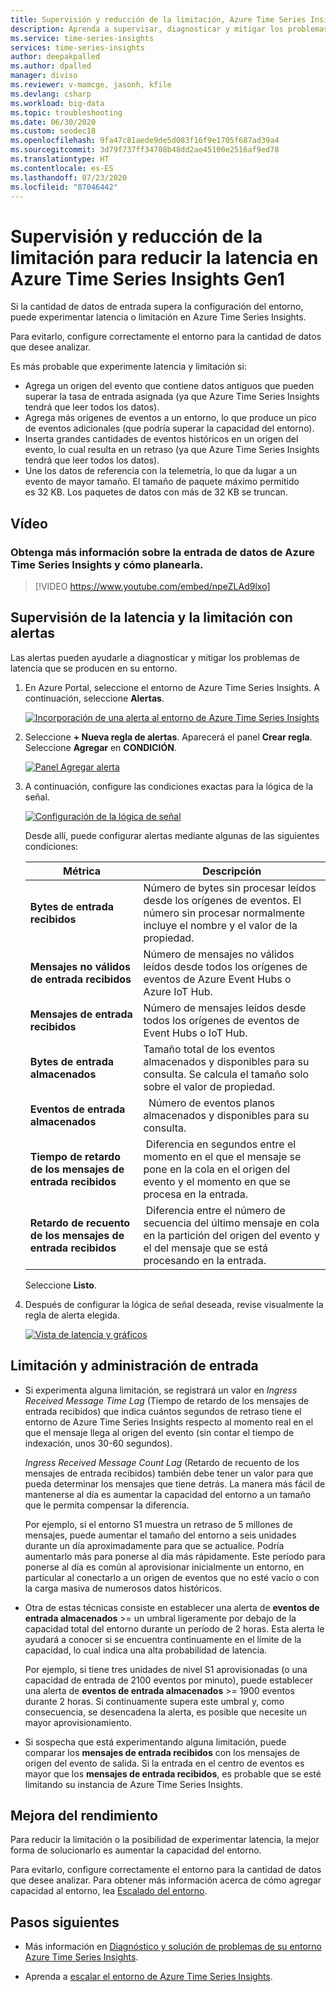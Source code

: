 ```yaml
---
title: Supervisión y reducción de la limitación, Azure Time Series Insights | Microsoft Docs
description: Aprenda a supervisar, diagnosticar y mitigar los problemas de rendimiento que causan la latencia y la limitación en Azure Time Series Insights.
ms.service: time-series-insights
services: time-series-insights
author: deepakpalled
ms.author: dpalled
manager: diviso
ms.reviewer: v-mamcge, jasonh, kfile
ms.devlang: csharp
ms.workload: big-data
ms.topic: troubleshooting
ms.date: 06/30/2020
ms.custom: seodec18
ms.openlocfilehash: 9fa47c81aede9de5d083f16f9e1705f687ad39a4
ms.sourcegitcommit: 3d79f737ff34708b48dd2ae45100e2516af9ed78
ms.translationtype: HT
ms.contentlocale: es-ES
ms.lasthandoff: 07/23/2020
ms.locfileid: "87046442"
---
```

# <a name="monitor-and-mitigate-throttling-to-reduce-latency-in-azure-time-series-insights-gen1"></a>Supervisión y reducción de la limitación para reducir la latencia en Azure Time Series Insights Gen1

Si la cantidad de datos de entrada supera la configuración del entorno, puede experimentar latencia o limitación en Azure Time Series Insights.

Para evitarlo, configure correctamente el entorno para la cantidad de datos que desee analizar.

Es más probable que experimente latencia y limitación si:

- Agrega un origen del evento que contiene datos antiguos que pueden superar la tasa de entrada asignada (ya que Azure Time Series Insights tendrá que leer todos los datos).
- Agrega más orígenes de eventos a un entorno, lo que produce un pico de eventos adicionales (que podría superar la capacidad del entorno).
- Inserta grandes cantidades de eventos históricos en un origen del evento, lo cual resulta en un retraso (ya que Azure Time Series Insights tendrá que leer todos los datos).
- Une los datos de referencia con la telemetría, lo que da lugar a un evento de mayor tamaño. El tamaño de paquete máximo permitido es 32 KB. Los paquetes de datos con más de 32 KB se truncan.

## <a name="video"></a>Vídeo

### <a name="learn-about-azure-time-series-insights-data-ingress-behavior-and-how-to-plan-for-itbr"></a>Obtenga más información sobre la entrada de datos de Azure Time Series Insights y cómo planearla.</br>

> [!VIDEO https://www.youtube.com/embed/npeZLAd9lxo]

## <a name="monitor-latency-and-throttling-with-alerts"></a>Supervisión de la latencia y la limitación con alertas

Las alertas pueden ayudarle a diagnosticar y mitigar los problemas de latencia que se producen en su entorno.

1. En Azure Portal, seleccione el entorno de Azure Time Series Insights. A continuación, seleccione **Alertas**.

   [![Incorporación de una alerta al entorno de Azure Time Series Insights](media/environment-mitigate-latency/mitigate-latency-add-alert.png)](media/environment-mitigate-latency/mitigate-latency-add-alert.png#lightbox)

1. Seleccione **+ Nueva regla de alertas**. Aparecerá el panel **Crear regla**. Seleccione **Agregar** en **CONDICIÓN**.

   [![Panel Agregar alerta](media/environment-mitigate-latency/mitigate-latency-add-pane.png)](media/environment-mitigate-latency/mitigate-latency-add-pane.png#lightbox)

1. A continuación, configure las condiciones exactas para la lógica de la señal.

   [![Configuración de la lógica de señal](media/environment-mitigate-latency/configure-alert-rule.png)](media/environment-mitigate-latency/configure-alert-rule.png#lightbox)

   Desde allí, puede configurar alertas mediante algunas de las siguientes condiciones:

   |Métrica  |Descripción  |
   |---------|---------|
   |**Bytes de entrada recibidos**     | Número de bytes sin procesar leídos desde los orígenes de eventos. El número sin procesar normalmente incluye el nombre y el valor de la propiedad.  |  
   |**Mensajes no válidos de entrada recibidos**     | Número de mensajes no válidos leídos desde todos los orígenes de eventos de Azure Event Hubs o Azure IoT Hub.      |
   |**Mensajes de entrada recibidos**   | Número de mensajes leídos desde todos los orígenes de eventos de Event Hubs o IoT Hub.        |
   |**Bytes de entrada almacenados**     | Tamaño total de los eventos almacenados y disponibles para su consulta. Se calcula el tamaño solo sobre el valor de propiedad.        |
   |**Eventos de entrada almacenados**     |   Número de eventos planos almacenados y disponibles para su consulta.      |
   |**Tiempo de retardo de los mensajes de entrada recibidos**    |  Diferencia en segundos entre el momento en el que el mensaje se pone en la cola en el origen del evento y el momento en que se procesa en la entrada.      |
   |**Retardo de recuento de los mensajes de entrada recibidos**    |  Diferencia entre el número de secuencia del último mensaje en cola en la partición del origen del evento y el del mensaje que se está procesando en la entrada.      |

   Seleccione **Listo**.

1. Después de configurar la lógica de señal deseada, revise visualmente la regla de alerta elegida.

   [![Vista de latencia y gráficos](media/environment-mitigate-latency/mitigate-latency-view-and-charting.png)](media/environment-mitigate-latency/mitigate-latency-view-and-charting.png#lightbox)

## <a name="throttling-and-ingress-management"></a>Limitación y administración de entrada

* Si experimenta alguna limitación, se registrará un valor en *Ingress Received Message Time Lag* (Tiempo de retardo de los mensajes de entrada recibidos) que indica cuántos segundos de retraso tiene el entorno de Azure Time Series Insights respecto al momento real en el que el mensaje llega al origen del evento (sin contar el tiempo de indexación, unos 30-60 segundos).  

  *Ingress Received Message Count Lag* (Retardo de recuento de los mensajes de entrada recibidos) también debe tener un valor para que pueda determinar los mensajes que tiene detrás.  La manera más fácil de mantenerse al día es aumentar la capacidad del entorno a un tamaño que le permita compensar la diferencia.  

  Por ejemplo, si el entorno S1 muestra un retraso de 5 millones de mensajes, puede aumentar el tamaño del entorno a seis unidades durante un día aproximadamente para que se actualice.  Podría aumentarlo más para ponerse al día más rápidamente. Este período para ponerse al día es común al aprovisionar inicialmente un entorno, en particular al conectarlo a un origen de eventos que no esté vacío o con la carga masiva de numerosos datos históricos.

* Otra de estas técnicas consiste en establecer una alerta de **eventos de entrada almacenados** >= un umbral ligeramente por debajo de la capacidad total del entorno durante un período de 2 horas.  Esta alerta le ayudará a conocer si se encuentra continuamente en el límite de la capacidad, lo cual indica una alta probabilidad de latencia. 

  Por ejemplo, si tiene tres unidades de nivel S1 aprovisionadas (o una capacidad de entrada de 2100 eventos por minuto), puede establecer una alerta de **eventos de entrada almacenados** >= 1900 eventos durante 2 horas. Si continuamente supera este umbral y, como consecuencia, se desencadena la alerta, es posible que necesite un mayor aprovisionamiento.  

* Si sospecha que está experimentando alguna limitación, puede comparar los **mensajes de entrada recibidos** con los mensajes de origen del evento de salida.  Si la entrada en el centro de eventos es mayor que los **mensajes de entrada recibidos**, es probable que se esté limitando su instancia de Azure Time Series Insights.

## <a name="improving-performance"></a>Mejora del rendimiento

Para reducir la limitación o la posibilidad de experimentar latencia, la mejor forma de solucionarlo es aumentar la capacidad del entorno.

Para evitarlo, configure correctamente el entorno para la cantidad de datos que desee analizar. Para obtener más información acerca de cómo agregar capacidad al entorno, lea [Escalado del entorno](time-series-insights-how-to-scale-your-environment.md).

## <a name="next-steps"></a>Pasos siguientes

- Más información en [Diagnóstico y solución de problemas de su entorno Azure Time Series Insights](time-series-insights-diagnose-and-solve-problems.md).

- Aprenda a [escalar el entorno de Azure Time Series Insights](time-series-insights-how-to-scale-your-environment.md).